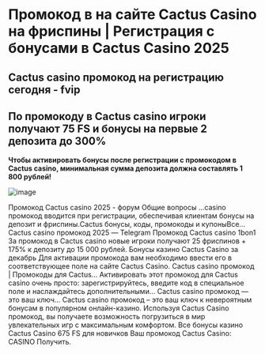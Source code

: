 # Промокод в на сайте Cactus Casino на фриспины | Регистрация с бонусами в Cactus Casino 2025

## Cactus casino промокод на регистрацию сегодня - fvip 

## По промокоду в Cactus casino игроки получают 75 FS и бонусы на первые 2 депозита до 300%

**Чтобы активировать бонусы после регистрации с промокодом в Cactus casino, минимальная сумма депозита должна составлять 1 800 рублей!**

![image](https://github.com/user-attachments/assets/a1a05b7e-c9c5-4bb7-9172-60b11ef6e98e)


Промокод Cactus casino 2025 - форум Общие вопросы
...casino промокод вводится при регистрации, обеспечивая клиентам бонусы на депозит и фриспины.Cactus бонусы, коды, промокоды и купоныВсе...
Cactus casino промокод 2025 — Telegram
Промокод Cactus casino 1bon1 За промокод в Сactus casino новые игроки получают 25 фриспинов + 175% к депозиту до 15 000 рублей.
Бонусы казино Cactus Casino за декабрь Для активации промокода вам необходимо ввести его в соответствующее поле на сайте Cactus Casino.
Cactus casino промокод | Промокоды для Cactus...
Активировать этот промокод для Cactus casino очень просто: зарегистрируйтесь, введите код в специальное поле и наслаждайтесь дополнительными...
Cactus casino промокод — это ваш ключ...
Cactus casino промокод – это ваш ключ к невероятным бонусам в популярном онлайн-казино.
Используя Cactus Casino промокод, вы получаете возможность погрузиться в мир увлекательных игр с максимальным комфортом.
Все бонусы казино Cactus Casino
675 FS для новичков Ваш промокод Cactus Casino: CASINO Получить.
